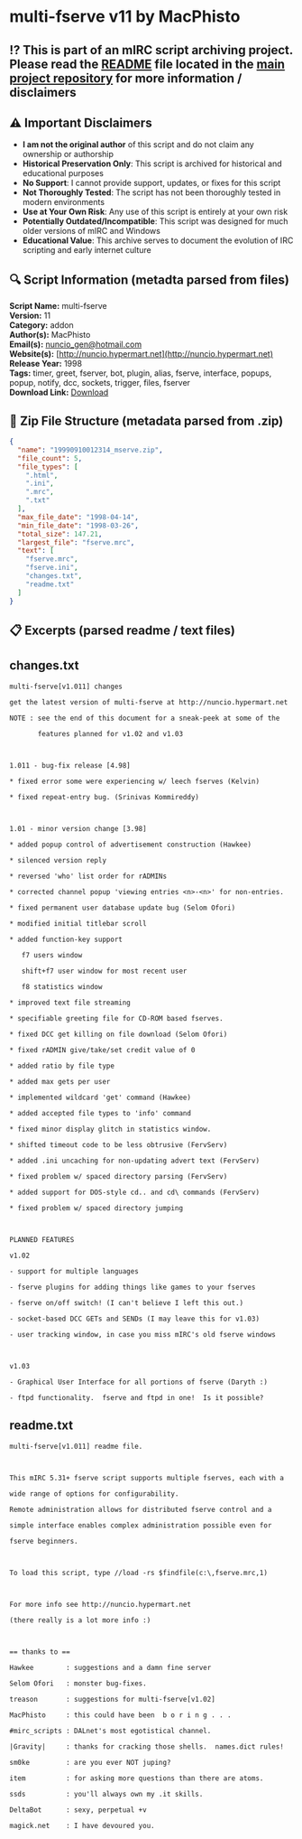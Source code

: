 # multi-fserve v11 by MacPhisto

## ⁉️ This is part of an mIRC script archiving project. Please read the [README](https://github.com/sorzkode/mirc_scripts_archive/blob/main/README.md) file located in the [main project repository](https://github.com/sorzkode/mirc_scripts_archive) for more information / disclaimers  

## ⚠️ Important Disclaimers

- **I am not the original author** of this script and do not claim any ownership or authorship
- **Historical Preservation Only**: This script is archived for historical and educational purposes
- **No Support**: I cannot provide support, updates, or fixes for this script
- **Not Thoroughly Tested**: The script has not been thoroughly tested in modern environments
- **Use at Your Own Risk**: Any use of this script is entirely at your own risk
- **Potentially Outdated/Incompatible**: This script was designed for much older versions of mIRC and Windows
- **Educational Value**: This archive serves to document the evolution of IRC scripting and early internet culture

## 🔍 Script Information (metadta parsed from files)

**Script Name:** multi-fserve  
**Version:** 11  
**Category:** addon  
**Author(s):** MacPhisto  
**Email(s):** <nuncio_gen@hotmail.com>  
**Website(s):** [http://nuncio.hypermart.net](http://nuncio.hypermart.net)  
**Release Year:** 1998  
**Tags:** timer, greet, fserver, bot, plugin, alias, fserve, interface, popups, popup, notify, dcc, sockets, trigger, files, fserver  
**Download Link:** [Download](https://github.com/sorzkode/mirc_scripts_archive/raw/main/hawkee.com/19990910012314_mserve/19990910012314_mserve.zip)  

## 📂 Zip File Structure (metadata parsed from .zip)

```json
{
  "name": "19990910012314_mserve.zip",
  "file_count": 5,
  "file_types": [
    ".html",
    ".ini",
    ".mrc",
    ".txt"
  ],
  "max_file_date": "1998-04-14",
  "min_file_date": "1998-03-26",
  "total_size": 147.21,
  "largest_file": "fserve.mrc",
  "text": [
    "fserve.mrc",
    "fserve.ini",
    "changes.txt",
    "readme.txt"
  ]
}
```

## 📋 Excerpts (parsed readme / text files)

## changes.txt

```text
multi-fserve[v1.011] changes
get the latest version of multi-fserve at http://nuncio.hypermart.net
NOTE : see the end of this document for a sneak-peek at some of the
       features planned for v1.02 and v1.03

1.011 - bug-fix release [4.98]
* fixed error some were experiencing w/ leech fserves (Kelvin)
* fixed repeat-entry bug. (Srinivas Kommireddy)

1.01 - minor version change [3.98]
* added popup control of advertisement construction (Hawkee)
* silenced version reply
* reversed 'who' list order for rADMINs
* corrected channel popup 'viewing entries <n>-<n>' for non-entries.
* fixed permanent user database update bug (Selom Ofori)
* modified initial titlebar scroll
* added function-key support
   f7 users window
   shift+f7 user window for most recent user
   f8 statistics window
* improved text file streaming
* specifiable greeting file for CD-ROM based fserves.
* fixed DCC get killing on file download (Selom Ofori)
* fixed rADMIN give/take/set credit value of 0
* added ratio by file type
* added max gets per user
* implemented wildcard 'get' command (Hawkee)
* added accepted file types to 'info' command
* fixed minor display glitch in statistics window.
* shifted timeout code to be less obtrusive (FervServ)
* added .ini uncaching for non-updating advert text (FervServ)
* fixed problem w/ spaced directory parsing (FervServ)
* added support for DOS-style cd.. and cd\ commands (FervServ)
* fixed problem w/ spaced directory jumping

PLANNED FEATURES
v1.02
- support for multiple languages
- fserve plugins for adding things like games to your fserves
- fserve on/off switch! (I can't believe I left this out.)
- socket-based DCC GETs and SENDs (I may leave this for v1.03)
- user tracking window, in case you miss mIRC's old fserve windows

v1.03
- Graphical User Interface for all portions of fserve (Daryth :)
- ftpd functionality.  fserve and ftpd in one!  Is it possible?
```

## readme.txt

```text
multi-fserve[v1.011] readme file.

This mIRC 5.31+ fserve script supports multiple fserves, each with a
wide range of options for configurability.
Remote administration allows for distributed fserve control and a
simple interface enables complex administration possible even for
fserve beginners.

To load this script, type //load -rs $findfile(c:\,fserve.mrc,1)

For more info see http://nuncio.hypermart.net
(there really is a lot more info :)

== thanks to ==
Hawkee        : suggestions and a damn fine server
Selom Ofori   : monster bug-fixes.
treason       : suggestions for multi-fserve[v1.02]
MacPhisto     : this could have been  b o r i n g . . .
#mirc_scripts : DALnet's most egotistical channel.
|Gravity|     : thanks for cracking those shells.  names.dict rules!
sm0ke         : are you ever NOT juping?
item          : for asking more questions than there are atoms.
ssds          : you'll always own my .it skills.
DeltaBot      : sexy, perpetual +v
magick.net    : I have devoured you.

```
